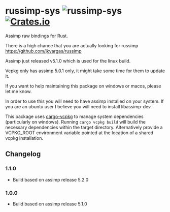 # russimp-sys ![russimp-sys](https://github.com/jkvargas/russimp-sys/workflows/russimp-sys/badge.svg?branch=main) [![Crates.io](https://img.shields.io/crates/v/russimp-sys.svg)](https://crates.io/crates/russimp-sys)

Assimp raw bindings for Rust.

There is a high chance that you are actually looking for russimp https://github.com/jkvargas/russimp

Assimp just released v5.1.0 which is used for the linux build.

Vcpkg only has assimp 5.0.1 only, it might take some time for them to update it.

If you want to help maintaining this package on windows or macos, please let me know.

In order to use this you will need to have assimp installed on your system.
If you are an ubuntu user I believe you will need to install libassimp-dev.

This package uses [cargo-vcpkg](https://crates.io/crates/cargo-vcpkg) to manage system dependencies (particularly on 
windows). Running ```cargo vcpkg build``` will build the necessary dependencies within the target directory. 
Alternatively provide a VCPKG_ROOT environment variable pointed at the location of a shared vcpkg installation.

## Changelog

### 1.1.0
* Build based on assimp release 5.2.0

### 1.0.0
* Build based on assimp release 5.1.0
